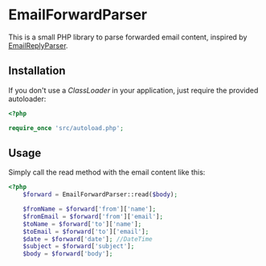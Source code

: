 EmailForwardParser
=================

This is a small PHP library to parse forwarded email content, 
inspired by [EmailReplyParser](https://github.com/willdurand/EmailReplyParser/).

Installation
------------
If you don't use a _ClassLoader_ in your application, just require the provided
autoloader:

``` php
<?php

require_once 'src/autoload.php';
```

Usage
-----
Simply call the read method with the email content like this: 

```php
<?php
    $forward = EmailForwardParser::read($body);

    $fromName = $forward['from']['name'];
    $fromEmail = $forward['from']['email'];
    $toName = $forward['to']['name'];
    $toEmail = $forward['to']['email'];
    $date = $forward['date']; //DateTime
    $subject = $forward['subject'];
    $body = $forward['body'];
```
